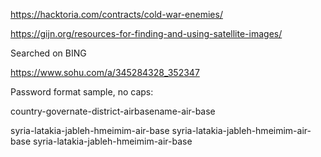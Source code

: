 https://hacktoria.com/contracts/cold-war-enemies/



https://gijn.org/resources-for-finding-and-using-satellite-images/


Searched on BING



https://www.sohu.com/a/345284328_352347


Password format sample, no caps:

country-governate-district-airbasename-air-base

syria-latakia-jableh-hmeimim-air-base
syria-latakia-jableh-hmeimim-air-base
syria-latakia-jableh-hmeimim-air-base


